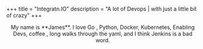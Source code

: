 +++
title = "Integratn.IO"
description = "A lot of Devops | with just a little bit of crazy"
+++

<div align="center">My name is **James**. I love Go , Python, Docker, Kubernetes, Enabling Devs, coffee , long walks through the yaml, and I think Jenkins is a bad word. </div>

